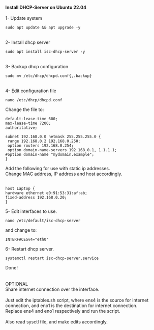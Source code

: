 <b>Install DHCP-Server on Ubuntu 22.04</b></br>
</br>
1- Update system</br>

```
sudo apt update && apt upgrade -y
```

</br>
2- Install dhcp server</br>

```
sudo apt install isc-dhcp-server -y
```

</br>
3- Backup dhcp configuration

```
sudo mv /etc/dhcp/dhcpd.conf{,.backup}
```

</br>
4- Edit configuration file

```
nano /etc/dhcp/dhcpd.conf
```

Change the file to:</br>

```
default-lease-time 600;
max-lease-time 7200;
authoritative;
 
subnet 192.168.0.0 netmask 255.255.255.0 {
 range 192.168.0.2 192.168.0.250;
 option routers 192.168.0.254;
 option domain-name-servers 192.168.0.1, 1.1.1.1;
#option domain-name "mydomain.example";
}
```

Add the following for use with static ip addresses.</br>
Change MAC address, IP address and host accordingly.</br>
</br>

```
host Laptop {
hardware ethernet e0:91:53:31:af:ab;
fixed-address 192.168.0.20;
}
```

5- Edit interfaces to use.</br>

```
nano /etc/default/isc-dhcp-server
```

and change to:

```
INTERFACESv4="eth0"
```

6- Restart dhcp server.</br>

```
systemctl restart isc-dhcp-server.service
```

Done!</br>
</br>
</br>
OPTIONAL</br>
Share internet connection over the interface.</br>
</br>
Just edit the iptables.sh script, where ens4 is the source for internet connection, and eno1 is the destination for internet connection.</br>
Replace ens4 and eno1 respectively and run the script.</br>
</br>
Also read sysctl file, and make edits accordingly.</br>
</br>
